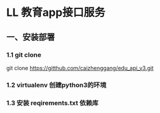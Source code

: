 # LL 教育app接口服务
## 一、安装部署
### 1.1 git clone
git clone https://gitthub.com/caizhenggang/edu_api_v3.git
### 1.2 virtualenv 创建python3的环境
### 1.3 安装 reqirements.txt 依赖库